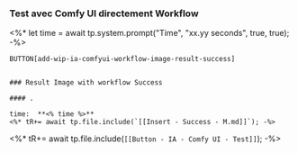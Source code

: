 ### Test avec Comfy UI directement Workflow

<%*
let time = await tp.system.prompt("Time", "xx.yy seconds", true, true);
-%>

`BUTTON[add-wip-ia-comfyui-workflow-image-result-success]`

```````ad-success

### Result Image with workflow Success

#### .

time:  **<% time %>**
<%* tR+= await tp.file.include(`[[Insert - Success - M.md]]`); -%>
```````

<%*
tR+= await tp.file.include(`[[Button - IA - Comfy UI - Test]]`);
-%>

